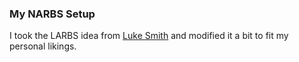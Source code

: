 ### My NARBS Setup

I took the LARBS idea from [Luke Smith](https://github.com/LukeSmithxyz/LARBS) and modified it a bit to fit my personal likings.

